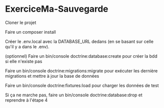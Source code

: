 # ExerciceMa-Sauvegarde

Cloner le projet


Faire un composer install


Créer le .env.local avec la DATABASE_URL dedans (en se basant sur celle qu'il y a dans le .env).


(optionnel) Faire un bin/console doctrine:database:create pour créer la bdd si elle n'existe pas


Faire un bin/console doctrine:migrations:migrate pour exécuter les dernière migrations et mettre à jour la base de données


Faire un bin/console doctrine:fixtures:load pour charger les données de test


Si ça ne marche pas, faire un bin/console doctrine:database:drop et reprendre à l'étape 4

